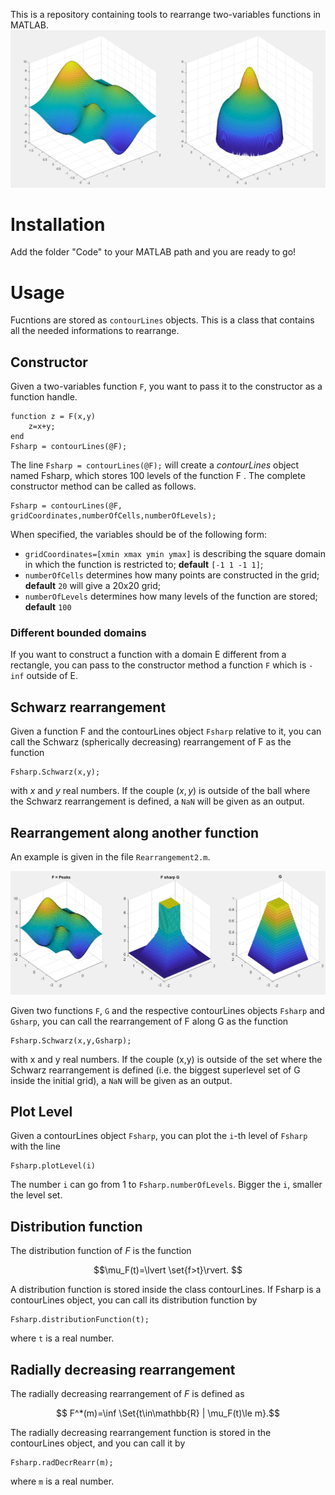 This is a repository containing tools to rearrange two-variables functions in MATLAB. 
![Schwarz](Schwarz.png)
# Installation
Add the folder "Code" to your MATLAB path and you are ready to go!

# Usage
Fucntions are stored as `contourLines` objects. This is a class that contains all the needed informations to rearrange.
## Constructor
Given a two-variables function `F`, you want to pass it to the constructor as a function handle.
``` 
function z = F(x,y)
	z=x+y;
end
Fsharp = contourLines(@F);
```
The line `Fsharp = contourLines(@F);` will create a *contourLines* object named Fsharp, which stores 100 levels of the function F .  The complete constructor method can be called as follows.
```
Fsharp = contourLines(@F, gridCoordinates,numberOfCells,numberOfLevels);
```
When specified, the variables should be of the following form:
- `gridCoordinates=[xmin xmax ymin ymax]` is describing the square domain in which the function is restricted to; **default** `[-1 1 -1 1]`; 
- `numberOfCells` determines how many points are constructed in the grid; **default** `20` will give a 20x20 grid;
- `numberOfLevels` determines how many levels of the function are stored; **default** `100`
### Different bounded domains
If you want to construct a function with a domain E different from a rectangle, you can pass to the constructor method a function `F` which is `-inf` outside of E.
## Schwarz rearrangement
Given a function F and the contourLines object `Fsharp` relative to it, you can call the Schwarz (spherically decreasing) rearrangement of F as the function
```
Fsharp.Schwarz(x,y);
```
with $x$ and $y$ real numbers. If the couple $(x,y)$ is outside of the ball where the Schwarz rearrangement is defined, a `NaN` will be given as an output.
## Rearrangement along another function
An example is given in the file `Rearrangement2.m`.

![SquaredRearrangement](SquaredRearrangement.png)


Given two functions `F`, `G` and the respective contourLines objects `Fsharp` and `Gsharp`,  you can call the rearrangement of F along G as the function
```
Fsharp.Schwarz(x,y,Gsharp);
```
with x and y real numbers. If the couple (x,y) is outside of the set where the Schwarz rearrangement is defined (i.e. the biggest superlevel set of G inside the initial grid), a `NaN` will be given as an output.
## Plot Level
Given a contourLines object `Fsharp`, you can plot the `i`-th level of `Fsharp` with the line
```
Fsharp.plotLevel(i)
```
The number `i` can go from 1 to `Fsharp.numberOfLevels`. Bigger the `i`, smaller the level set.
## Distribution function
 The distribution function of $F$ is the function
```math
\mu_F(t)=\lvert \set{f>t}\rvert. 
```
A distribution function is stored inside the class contourLines. If Fsharp is a contourLines object, you can call its distribution function by
```
Fsharp.distributionFunction(t);
```
where `t` is a real number.
## Radially decreasing rearrangement
The radially decreasing rearrangement of $F$ is defined as
```math
	F^*(m)=\inf \Set{t\in\mathbb{R} | \mu_F(t)\le m}.
```
The radially decreasing rearrangement function is stored in the contourLines object, and you can call it by
```
Fsharp.radDecrRearr(m);
```
where `m` is a real number.
